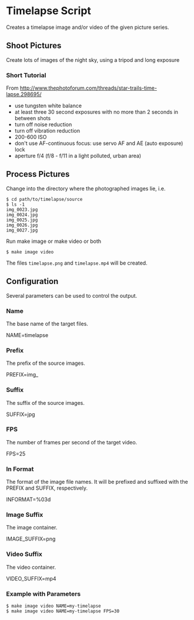 # Timelapse Script

Creates a timelapse image and/or video of the given picture series.

## Shoot Pictures

Create lots of images of the night sky, using a tripod and long exposure

### Short Tutorial

From http://www.thephotoforum.com/threads/star-trails-time-lapse.298695/

- use tungsten white balance
- at least three 30 second exposures with no more than 2 seconds in between shots
- turn off noise reduction
- turn off vibration reduction
- 200-600 ISO
- don't use AF-continuous focus: use servo AF and AE (auto exposure) lock
- aperture f/4 (f/8 - f/11 in a light polluted, urban area)

## Process Pictures

Change into the directory where the photographed images lie, i.e.

```
$ cd path/to/timelapse/source
$ ls -1
img_0023.jpg
img_0024.jpg
img_0025.jpg
img_0026.jpg
img_0027.jpg
```

Run make image or make video or both

```
$ make image video
```

The files `timelapse.png` and `timelapse.mp4` will be created.

## Configuration

Several parameters can be used to control the output.

### Name

The base name of the target files.

NAME=timelapse

### Prefix

The prefix of the source images.

PREFIX=img_

### Suffix

The suffix of the source images.

SUFFIX=jpg

### FPS

The number of frames per second of the target video.

FPS=25

### In Format

The format of the image file names. It will be prefixed and suffixed with the PREFIX and SUFFIX, respectively.

INFORMAT=%03d

### Image Suffix

The image container.

IMAGE_SUFFIX=png

### Video Suffix

The video container.

VIDEO_SUFFIX=mp4

### Example with Parameters

```
$ make image video NAME=my-timelapse
$ make image video NAME=my-timelapse FPS=30
```
